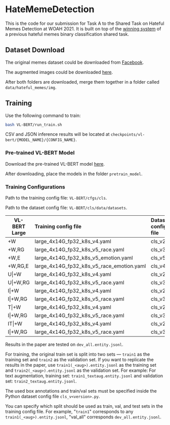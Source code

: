 # HateMemeDetection

This is the code for our submission for Task A to the Shared Task on Hateful Memes Detection at WOAH 2021. It is built on top of the [winning system](https://github.com/HimariO/HatefulMemesChallenge) of a previous hateful memes binary classification shared task.

## Dataset Download

The original memes dataset could be downloaded from [Facebook](https://www.drivendata.org/competitions/64/hateful-memes).

The augmented images could be downloaded [here](https://uni-duisburg-essen.sciebo.de/s/FfYDT9iLGjLqkQL).

After both folders are downloaded, merge them together in a folder called `data/hateful_memes/img`.

## Training

Use the following command to train:

```bash
bash VL-BERT/run_train.sh
```

CSV and JSON inference results will be located at `checkpoints/vl-bert/{MODEL_NAME}/{CONFIG_NAME}`.

### **Pre-trained VL-BERT Model**

Download the pre-trained VL-BERT model [here](https://drive.google.com/file/d/15IAT7NVCXtTj_9itl7OXtA_jXRwiaVWZ/view).

After downloading, place the models in the folder `pretrain_model`.

### **Training Configurations**

Path to the training config file: `VL-BERT/cfgs/cls`.

Path to the dataset config file: `VL-BERT/cls/data/datasets`.


 VL-BERT Large                    | Training config file    | Dataset config file        | Box annotations  | Train/Val set  |
| ------------------------ |:-------------------|:------------ | :------------- | :------------- |
| +W | large_4x14G_fp32_k8s_v4.yaml | cls_v2.py            | box_annos.json   | train.entity.jsonl |
| +W,RG | large_4x14G_fp32_k8s_v5_race.yaml | cls_v3.py            | box_annos.race.json   | train.entity.jsonl |
| +W,E | large_4x14G_fp32_k8s_v5_emotion.yaml | cls_v5.py            | box_annos.emotion.json   | train.entity.jsonl |
| +W,RG,E | large_4x14G_fp32_k8s_v5_race_emotion.yaml | cls_v4.py            | box_annos.race_emotion.json   | train.entity.jsonl |
| U&#124;+W | large_4x14G_fp32_k8s_v4.yaml | cls_v2.py            | box_annos.json   | train_undersampled.entity.jsonl |
| U&#124;+W,RG | large_4x14G_fp32_k8s_v5_race.yaml | cls_v3.py            | box_annos.race.json   | train_undersampled.entity.jsonl |
| I&#124;+W | large_4x14G_fp32_k8s_v4.yaml | cls_v2.py            | box_annos_imgaug.json   | train_imgaug.entity.jsonl |
| I&#124;+W,RG | large_4x14G_fp32_k8s_v5_race.yaml | cls_v3.py            | box_annos_imgaug.race.json   | train_imgaug.entity.jsonl |
| T&#124;+W | large_4x14G_fp32_k8s_v4.yaml | cls_v2.py            | box_annos.json   | train_textaug.entity.jsonl |
| I&#124;+W,RG | large_4x14G_fp32_k8s_v5_race.yaml | cls_v3.py            | box_annos.race.json   | train_textaug.entity.jsonl |
| IT&#124;+W | large_4x14G_fp32_k8s_v4.yaml | cls_v2.py            | box_annos_imgaug.json   | train_imgtextaug.entity.jsonl |
| I&#124;+W,RG | large_4x14G_fp32_k8s_v5_race.yaml | cls_v3.py            | box_annos_imgaug.race.json   | train_imgtextaug.entity.jsonl |


Results in the paper are tested on `dev_all.entity.jsonl`.


For training, the original train set is split into two sets — `train1` as the training set and `train2` as the validation set. If you want to replicate the results in the paper, use `train1(_<aug>).entity.jsonl` as the training set and `train2(_<aug>).entity.jsonl` as the validation set. For example: For text augmentation, training set: `train1_textaug.entity.jsonl` and validation set: `train2_textaug.entity.jsonl`.


The used box annotations and train/val sets must be specified inside the Python dataset config file `cls_v<version>.py`.


You can specify which split should be used as train, val, and test sets in the training config file. For example, "`train1`" corresponds to any `train1(_<aug>).entity.jsonl`, "val_all" corresponds `dev_all.entity.jsonl`.